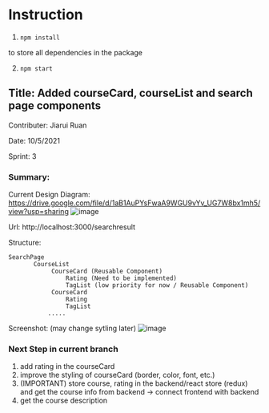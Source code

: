 # Instruction
1. `npm install`


to store all dependencies in the package

2. `npm start`



## Title: Added courseCard, courseList and search page components

Contributer: Jiarui Ruan

Date: 10/5/2021

Sprint: 3

### Summary: 

Current Design Diagram:
https://drive.google.com/file/d/1aB1AuPYsFwaA9WGU9vYv_UG7W8bx1mh5/view?usp=sharing
![image](https://user-images.githubusercontent.com/57366029/136102187-b7b31312-2f6b-44ac-a159-72a6cbfd872c.png)

Url: http://localhost:3000/searchresult

Structure:
```
SearchPage
       CourseList 
            CourseCard (Reusable Component)
                Rating (Need to be implemented)
                TagList (low priority for now / Reusable Component)  
            CourseCard 
                Rating
                TagList
           .....
```


Screenshot: (may change sytling later)
![image](https://user-images.githubusercontent.com/57366029/136101742-006e6635-667d-4cc7-ae9b-ad3b79ede04e.png)


### Next Step in current branch
1. add rating in the courseCard
2. improve the styling of courseCard (border, color, font, etc.)
3. (IMPORTANT) store course, rating in the backend/react store (redux) and get the course info from backend -> connect frontend with backend
4. get the course description
